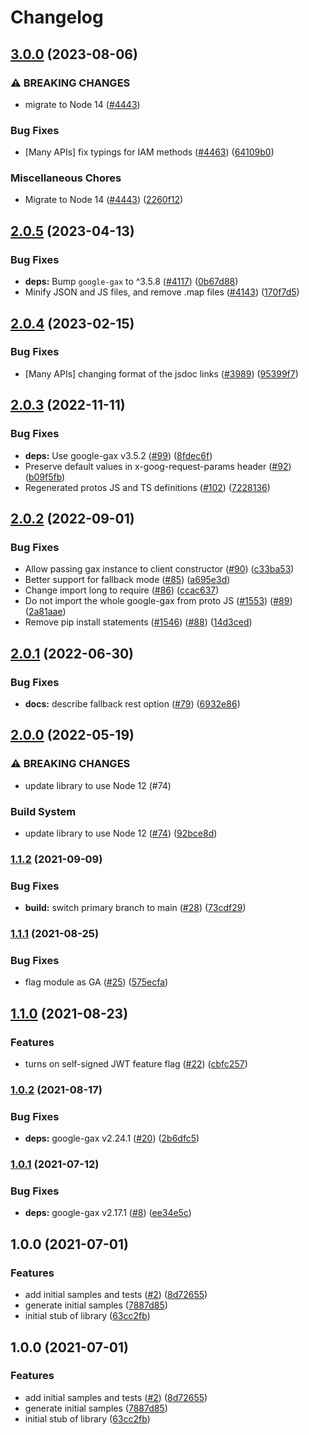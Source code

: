 # Changelog

## [3.0.0](https://github.com/googleapis/google-cloud-node/compare/resource-settings-v2.0.5...resource-settings-v3.0.0) (2023-08-06)


### ⚠ BREAKING CHANGES

* migrate to Node 14 ([#4443](https://github.com/googleapis/google-cloud-node/issues/4443))

### Bug Fixes

* [Many APIs] fix typings for IAM methods ([#4463](https://github.com/googleapis/google-cloud-node/issues/4463)) ([64109b0](https://github.com/googleapis/google-cloud-node/commit/64109b007521c418cefe09c18a92cc6eaef0932c))


### Miscellaneous Chores

* Migrate to Node 14 ([#4443](https://github.com/googleapis/google-cloud-node/issues/4443)) ([2260f12](https://github.com/googleapis/google-cloud-node/commit/2260f12543d171bda95345e53475f5f0fdc45770))

## [2.0.5](https://github.com/googleapis/google-cloud-node/compare/resource-settings-v2.0.4...resource-settings-v2.0.5) (2023-04-13)


### Bug Fixes

* **deps:** Bump `google-gax` to ^3.5.8 ([#4117](https://github.com/googleapis/google-cloud-node/issues/4117)) ([0b67d88](https://github.com/googleapis/google-cloud-node/commit/0b67d883963643ce1b4f6d2ccd3e8d37adf6e029))
* Minify JSON and JS files, and remove .map files ([#4143](https://github.com/googleapis/google-cloud-node/issues/4143)) ([170f7d5](https://github.com/googleapis/google-cloud-node/commit/170f7d57b8fd344d182a8e758867b8124722eebc))

## [2.0.4](https://github.com/googleapis/google-cloud-node/compare/resource-settings-v2.0.3...resource-settings-v2.0.4) (2023-02-15)


### Bug Fixes

* [Many APIs] changing format of the jsdoc links ([#3989](https://github.com/googleapis/google-cloud-node/issues/3989)) ([95399f7](https://github.com/googleapis/google-cloud-node/commit/95399f731547b06cde5ed0914d89c59fdc9fd968))

## [2.0.3](https://github.com/googleapis/nodejs-resource-settings/compare/v2.0.2...v2.0.3) (2022-11-11)


### Bug Fixes

* **deps:** Use google-gax v3.5.2 ([#99](https://github.com/googleapis/nodejs-resource-settings/issues/99)) ([8fdec6f](https://github.com/googleapis/nodejs-resource-settings/commit/8fdec6f6a8c4869b538434ea0e9c02d806078ea7))
* Preserve default values in x-goog-request-params header ([#92](https://github.com/googleapis/nodejs-resource-settings/issues/92)) ([b09f5fb](https://github.com/googleapis/nodejs-resource-settings/commit/b09f5fb6c2d573dd5c8c01118971596471e085b2))
* Regenerated protos JS and TS definitions ([#102](https://github.com/googleapis/nodejs-resource-settings/issues/102)) ([7228136](https://github.com/googleapis/nodejs-resource-settings/commit/72281366b3453766a8dea4833ba3b198b98207a7))

## [2.0.2](https://github.com/googleapis/nodejs-resource-settings/compare/v2.0.1...v2.0.2) (2022-09-01)


### Bug Fixes

* Allow passing gax instance to client constructor ([#90](https://github.com/googleapis/nodejs-resource-settings/issues/90)) ([c33ba53](https://github.com/googleapis/nodejs-resource-settings/commit/c33ba53db10813d91cf84947ce7ffafef26fd14c))
* Better support for fallback mode ([#85](https://github.com/googleapis/nodejs-resource-settings/issues/85)) ([a695e3d](https://github.com/googleapis/nodejs-resource-settings/commit/a695e3d8d2deef27c1c2371e05aa1a875977a144))
* Change import long to require ([#86](https://github.com/googleapis/nodejs-resource-settings/issues/86)) ([ccac637](https://github.com/googleapis/nodejs-resource-settings/commit/ccac6374f448d4fde213e947d1a0f03b4a732e37))
* Do not import the whole google-gax from proto JS ([#1553](https://github.com/googleapis/nodejs-resource-settings/issues/1553)) ([#89](https://github.com/googleapis/nodejs-resource-settings/issues/89)) ([2a81aae](https://github.com/googleapis/nodejs-resource-settings/commit/2a81aaefa64e2df66b63ec9ca98c5b6a61c73ca9))
* Remove pip install statements ([#1546](https://github.com/googleapis/nodejs-resource-settings/issues/1546)) ([#88](https://github.com/googleapis/nodejs-resource-settings/issues/88)) ([14d3ced](https://github.com/googleapis/nodejs-resource-settings/commit/14d3cedea382de602d00a80c7fa8a50c1cb520b7))

## [2.0.1](https://github.com/googleapis/nodejs-resource-settings/compare/v2.0.0...v2.0.1) (2022-06-30)


### Bug Fixes

* **docs:** describe fallback rest option ([#79](https://github.com/googleapis/nodejs-resource-settings/issues/79)) ([6932e86](https://github.com/googleapis/nodejs-resource-settings/commit/6932e86920a85adf5167508542b336fde1d45240))

## [2.0.0](https://github.com/googleapis/nodejs-resource-settings/compare/v1.1.2...v2.0.0) (2022-05-19)


### ⚠ BREAKING CHANGES

* update library to use Node 12 (#74)

### Build System

* update library to use Node 12 ([#74](https://github.com/googleapis/nodejs-resource-settings/issues/74)) ([92bce8d](https://github.com/googleapis/nodejs-resource-settings/commit/92bce8de50a36c426637e19f2e648ec56930f503))

### [1.1.2](https://www.github.com/googleapis/nodejs-resource-settings/compare/v1.1.1...v1.1.2) (2021-09-09)


### Bug Fixes

* **build:** switch primary branch to main ([#28](https://www.github.com/googleapis/nodejs-resource-settings/issues/28)) ([73cdf29](https://www.github.com/googleapis/nodejs-resource-settings/commit/73cdf29b0ed329b259da29fe782a35b3c6f4a836))

### [1.1.1](https://www.github.com/googleapis/nodejs-resource-settings/compare/v1.1.0...v1.1.1) (2021-08-25)


### Bug Fixes

* flag module as GA ([#25](https://www.github.com/googleapis/nodejs-resource-settings/issues/25)) ([575ecfa](https://www.github.com/googleapis/nodejs-resource-settings/commit/575ecfa540ceefbf77615aefd544315127a905ed))

## [1.1.0](https://www.github.com/googleapis/nodejs-resource-settings/compare/v1.0.2...v1.1.0) (2021-08-23)


### Features

* turns on self-signed JWT feature flag ([#22](https://www.github.com/googleapis/nodejs-resource-settings/issues/22)) ([cbfc257](https://www.github.com/googleapis/nodejs-resource-settings/commit/cbfc257d37946ae8ed8b3fcf07f9b1673b9d5dd9))

### [1.0.2](https://www.github.com/googleapis/nodejs-resource-settings/compare/v1.0.1...v1.0.2) (2021-08-17)


### Bug Fixes

* **deps:** google-gax v2.24.1 ([#20](https://www.github.com/googleapis/nodejs-resource-settings/issues/20)) ([2b6dfc5](https://www.github.com/googleapis/nodejs-resource-settings/commit/2b6dfc5bd40a6cc101f1d6799dcd6b60123ac540))

### [1.0.1](https://www.github.com/googleapis/nodejs-resource-settings/compare/v1.0.0...v1.0.1) (2021-07-12)


### Bug Fixes

* **deps:** google-gax v2.17.1 ([#8](https://www.github.com/googleapis/nodejs-resource-settings/issues/8)) ([ee34e5c](https://www.github.com/googleapis/nodejs-resource-settings/commit/ee34e5c5377e5c1e974d067b88df0f64b6196808))

## 1.0.0 (2021-07-01)


### Features

* add initial samples and tests ([#2](https://www.github.com/googleapis/nodejs-resource-settings/issues/2)) ([8d72655](https://www.github.com/googleapis/nodejs-resource-settings/commit/8d7265520684d335c01db935de72bf3348ec7322))
* generate initial samples ([7887d85](https://www.github.com/googleapis/nodejs-resource-settings/commit/7887d85e49c244f83438d888c0ccf5965d8da59c))
* initial stub of library ([63cc2fb](https://www.github.com/googleapis/nodejs-resource-settings/commit/63cc2fbd286c95c59983903b99a7b006edd42cd2))

## 1.0.0 (2021-07-01)


### Features

* add initial samples and tests ([#2](https://www.github.com/googleapis/nodejs-resource-settings/issues/2)) ([8d72655](https://www.github.com/googleapis/nodejs-resource-settings/commit/8d7265520684d335c01db935de72bf3348ec7322))
* generate initial samples ([7887d85](https://www.github.com/googleapis/nodejs-resource-settings/commit/7887d85e49c244f83438d888c0ccf5965d8da59c))
* initial stub of library ([63cc2fb](https://www.github.com/googleapis/nodejs-resource-settings/commit/63cc2fbd286c95c59983903b99a7b006edd42cd2))
